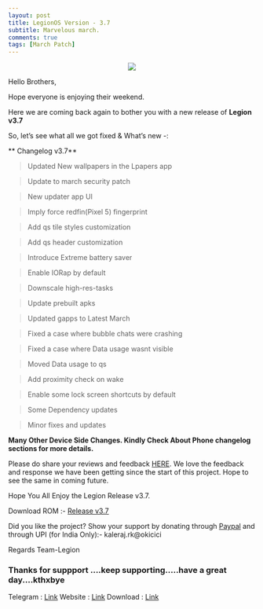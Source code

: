 ```yaml
---
layout: post
title: LegionOS Version - 3.7
subtitle: Marvelous march.
comments: true
tags: [March Patch]
---
```


<p align="center">
<img  src="https://i.imgur.com/6qCMrc2.png">
</p>

Hello Brothers,

Hope everyone is enjoying their weekend. 

Here we are coming back again to bother you with a new release of **Legion v3.7**

So, let’s see what all we got fixed & What’s new -:

** Changelog v3.7**

> Updated New wallpapers in the Lpapers app

> Update to march security patch

> New updater app UI 

> Imply force redfin(Pixel 5) fingerprint

> Add qs tile styles customization

> Add qs header customization

> Introduce Extreme battery saver

> Enable IORap by default

> Downscale high-res-tasks

> Update prebuilt apks

> Updated gapps to Latest March

> Fixed a case where bubble chats were crashing

> Fixed a case where Data usage wasnt visible

> Moved Data usage to qs

> Add proximity check on wake

> Enable some lock screen shortcuts by default

> Some Dependency updates

> Minor fixes and updates

**Many Other Device Side Changes. Kindly Check About Phone changelog sections for more details.**


Please do share your reviews and feedback [HERE](https://sourceforge.net/projects/legionrom/reviews). We love the feedback and response we have been getting since the start of this project. Hope to see the same in coming future.

Hope You All Enjoy the Legion Release v3.7.

Download ROM :- [Release v3.7](https://sourceforge.net/projects/legionrom/files) 

Did you like the project? Show your support by donating through [Paypal](https://paypal.me/rajkale99) and  through UPI (for India Only):- kaleraj.rk@okicici

Regards
Team-Legion


### Thanks for suppport ....keep supporting.....have a great day....kthxbye

Telegram  : [Link](https://t.me/legionos)
Website    : [Link](https://legionos.org/)
Download : [Link](https://legionos.org/download.html)

